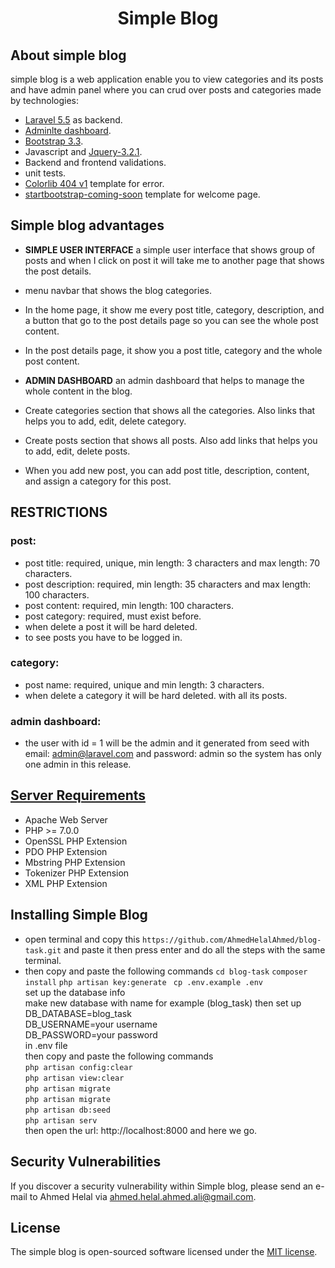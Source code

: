 <h1 align="center">Simple Blog</p>

## About simple blog

simple blog is a web application enable you to view categories and its posts and have admin panel where you can crud over posts and categories made by technologies:

- [Laravel 5.5](https://laravel.com/) as backend.
- [Adminlte dashboard](https://adminlte.io/).
- [Bootstrap 3.3](https://getbootstrap.com/docs/3.3).
- Javascript and [Jquery-3.2.1](https://code.jquery.com/jquery-3.2.1.min.js).
- Backend and frontend validations.
- unit tests.
- [Colorlib 404 v1](https://colorlib.com/wp/free-404-error-page-templates/)  template for error.
- [startbootstrap-coming-soon](https://startbootstrap.com/template-overviews/coming-soon/)  template for welcome page.


## Simple blog advantages

- **SIMPLE USER INTERFACE** a simple user interface that shows group of posts and when I click on post it will take me to another page that shows the post details.

- menu navbar that shows the blog categories.

- In the home page, it show me every post title, category, description, and a button that go to the post details page so you can see the whole post content.

- In the post details page, it show you a post title, category and the whole post content.

- **ADMIN DASHBOARD** an admin dashboard that helps to manage the whole content in the blog.

- Create categories section that shows all the categories. Also links that helps you to add, edit, delete category.


- Create posts section that shows all posts. Also add links that helps you to add, edit, delete posts.

- When you add new post, you can add post title, description, content, and assign a category for this post.


## RESTRICTIONS

### post: 
- post title: required, unique, min length: 3 characters and max length: 70 characters.
- post description: required, min length: 35 characters and max length: 100 characters.
- post content: required, min length: 100 characters.
- post category: required, must exist before.
- when delete a post it will be hard deleted.
- to see posts you have to be logged in.

### category: 
- post name: required, unique and min length: 3 characters.
- when delete a category it will be hard deleted. with all its posts.

### admin dashboard:
- the user with id = 1 will be the admin and it generated from seed with email: admin@laravel.com and password: admin so the system has only one admin in this release.


## [Server Requirements](https://laravel.com/docs/5.5/installation) 
- Apache Web Server 
- PHP >= 7.0.0
- OpenSSL PHP Extension
- PDO PHP Extension
- Mbstring PHP Extension
- Tokenizer PHP Extension
- XML PHP Extension


## Installing Simple Blog
- open terminal and copy this 
``https://github.com/AhmedHelalAhmed/blog-task.git``
and paste it then press enter and do all the steps with the same terminal.
- then copy and paste the following commands
``cd blog-task``
``composer install``
``php artisan key:generate ``
``cp .env.example .env ``
<br/> set up the database info<br/> 
make new database with name for example (blog_task) then set up<br/> 
DB_DATABASE=blog_task<br/>
DB_USERNAME=your username<br/>
DB_PASSWORD=your password<br/>
in .env file<br/>
then copy and paste the following commands <br/>
``php artisan config:clear`` <br/>
``php artisan view:clear`` <br/>
``php artisan migrate`` <br/>
``php artisan migrate`` <br/>
``php artisan db:seed `` <br/>
``php artisan serv `` <br/>
then open the url: http://localhost:8000 and here we go.



## Security Vulnerabilities

If you discover a security vulnerability within Simple blog, please send an e-mail to Ahmed Helal via [ahmed.helal.ahmed.ali@gmail.com](mailto:ahmed.helal.ahmed.ali@gmail.com).

## License

The simple blog is open-sourced software licensed under the [MIT license](https://opensource.org/licenses/MIT).


